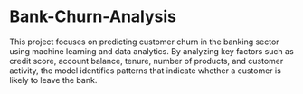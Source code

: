 # Bank-Churn-Analysis
This project focuses on predicting customer churn in the banking sector using machine learning and data analytics. By analyzing key factors such as credit score, account balance, tenure, number of products, and customer activity, the model identifies patterns that indicate whether a customer is likely to leave the bank. 
